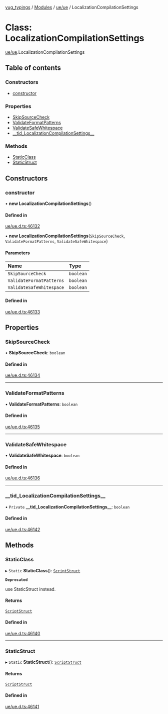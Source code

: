 [yug_typings](../README.md) / [Modules](../modules.md) / [ue/ue](../modules/ue_ue.md) / LocalizationCompilationSettings

# Class: LocalizationCompilationSettings

[ue/ue](../modules/ue_ue.md).LocalizationCompilationSettings

## Table of contents

### Constructors

- [constructor](ue_ue.LocalizationCompilationSettings.md#constructor)

### Properties

- [SkipSourceCheck](ue_ue.LocalizationCompilationSettings.md#skipsourcecheck)
- [ValidateFormatPatterns](ue_ue.LocalizationCompilationSettings.md#validateformatpatterns)
- [ValidateSafeWhitespace](ue_ue.LocalizationCompilationSettings.md#validatesafewhitespace)
- [\_\_tid\_LocalizationCompilationSettings\_\_](ue_ue.LocalizationCompilationSettings.md#__tid_localizationcompilationsettings__)

### Methods

- [StaticClass](ue_ue.LocalizationCompilationSettings.md#staticclass)
- [StaticStruct](ue_ue.LocalizationCompilationSettings.md#staticstruct)

## Constructors

### constructor

• **new LocalizationCompilationSettings**()

#### Defined in

[ue/ue.d.ts:46132](https://github.com/YugMetaverse/yug_typings/blob/25cad34/ue/ue.d.ts#L46132)

• **new LocalizationCompilationSettings**(`SkipSourceCheck`, `ValidateFormatPatterns`, `ValidateSafeWhitespace`)

#### Parameters

| Name | Type |
| :------ | :------ |
| `SkipSourceCheck` | `boolean` |
| `ValidateFormatPatterns` | `boolean` |
| `ValidateSafeWhitespace` | `boolean` |

#### Defined in

[ue/ue.d.ts:46133](https://github.com/YugMetaverse/yug_typings/blob/25cad34/ue/ue.d.ts#L46133)

## Properties

### SkipSourceCheck

• **SkipSourceCheck**: `boolean`

#### Defined in

[ue/ue.d.ts:46134](https://github.com/YugMetaverse/yug_typings/blob/25cad34/ue/ue.d.ts#L46134)

___

### ValidateFormatPatterns

• **ValidateFormatPatterns**: `boolean`

#### Defined in

[ue/ue.d.ts:46135](https://github.com/YugMetaverse/yug_typings/blob/25cad34/ue/ue.d.ts#L46135)

___

### ValidateSafeWhitespace

• **ValidateSafeWhitespace**: `boolean`

#### Defined in

[ue/ue.d.ts:46136](https://github.com/YugMetaverse/yug_typings/blob/25cad34/ue/ue.d.ts#L46136)

___

### \_\_tid\_LocalizationCompilationSettings\_\_

• `Private` **\_\_tid\_LocalizationCompilationSettings\_\_**: `boolean`

#### Defined in

[ue/ue.d.ts:46142](https://github.com/YugMetaverse/yug_typings/blob/25cad34/ue/ue.d.ts#L46142)

## Methods

### StaticClass

▸ `Static` **StaticClass**(): [`ScriptStruct`](ue_ue.ScriptStruct.md)

**`Deprecated`**

use StaticStruct instead.

#### Returns

[`ScriptStruct`](ue_ue.ScriptStruct.md)

#### Defined in

[ue/ue.d.ts:46140](https://github.com/YugMetaverse/yug_typings/blob/25cad34/ue/ue.d.ts#L46140)

___

### StaticStruct

▸ `Static` **StaticStruct**(): [`ScriptStruct`](ue_ue.ScriptStruct.md)

#### Returns

[`ScriptStruct`](ue_ue.ScriptStruct.md)

#### Defined in

[ue/ue.d.ts:46141](https://github.com/YugMetaverse/yug_typings/blob/25cad34/ue/ue.d.ts#L46141)
